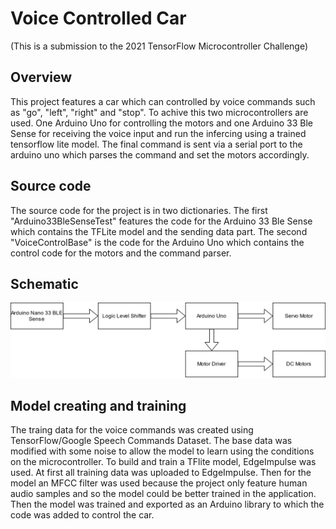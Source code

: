 # Voice Controlled Car

(This is a submission to the 2021 TensorFlow Microcontroller Challenge)

## Overview
This project features a car which can controlled by voice commands such as "go", "left", "right" and "stop". To achive this two microcontrollers are used. One Arduino Uno for controlling the motors and one Arduino 33 Ble Sense for receiving the voice input and run the infercing using a trained tensorflow lite model. The final command is sent via a serial port to the arduino uno which parses the command and set the motors accordingly.

## Source code
The source code for the project is in two dictionaries. The first "Arduino33BleSenseTest" features the code for the Arduino 33 Ble Sense which contains the TFLite model and the sending data part. The second "VoiceControlBase" is the code for the Arduino Uno which contains the control code for the motors and the command parser.

## Schematic 

![A simple schematic of the project in an electrical sense](https://raw.githubusercontent.com/SE7-KN8/voice-commands-car/main/.images/overview.png)


## Model creating and training
The traing data for the voice commands was created using TensorFlow/Google Speech Commands Dataset. The base data was modified with some noise to allow the model to learn using the conditions on the microcontroller. To build and train a TFlite model, EdgeImpulse was used. At first all training data was uploaded to EdgeImpulse. Then for the model an MFCC filter was used because the project only feature human audio samples and so the model could be better trained in the application. Then the model was trained and exported as an Arduino library to which the code was added to control the car.

